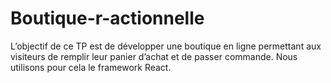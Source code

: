 # Boutique-r-actionnelle
L’objectif de ce TP est de développer une boutique en ligne permettant aux visiteurs de remplir leur panier d’achat et de passer commande. Nous utilisons pour cela le framework React.
